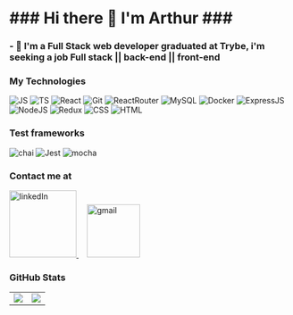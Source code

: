 <h1>### Hi there 👋 I'm Arthur ###</h1>

<h3>- 🔭 I'm a Full Stack web developer graduated at Trybe, i'm seeking a job Full stack || back-end || front-end </h3>

<h3>My Technologies</h3>

<div>
  <img src="https://img.shields.io/badge/JavaScript-323330?style=for-the-badge&logo=javascript&logoColor=F7DF1E?style=plastic&logo=appveyor" alt="JS">
  <img src="https://img.shields.io/badge/TypeScript-007ACC?style=for-the-badge&logo=typescript&logoColor=white" alt="TS">
  <img src="https://img.shields.io/badge/React-20232A?style=for-the-badge&logo=react&logoColor=61DAFB" alt="React">
  <img src="https://img.shields.io/badge/Git-2CA5E0?style=for-the-badge&logo=Git&logoColor=white" alt="Git">
  <img src="https://img.shields.io/badge/React_Router-CA4245?style=for-the-badge&logo=react-router&logoColor=white" alt="ReactRouter">
  <img src="https://img.shields.io/badge/MySQL-005C84?style=for-the-badge&logo=mysql&logoColor=white" alt="MySQL">
  <img src="https://img.shields.io/badge/Docker-2CA5E0?style=for-the-badge&logo=docker&logoColor=white" alt="Docker">
  <img src="https://img.shields.io/badge/Express.js-000000?style=for-the-badge&logo=express&logoColor=white" alt="ExpressJS">
  <img src="https://img.shields.io/badge/Node.js-339933?style=for-the-badge&logo=nodedotjs&logoColor=white" alt="NodeJS">
  <img src="https://img.shields.io/badge/Redux-593D88?style=for-the-badge&logo=redux&logoColor=white" alt="Redux">
  <img src="https://img.shields.io/badge/CSS3-1572B6?style=for-the-badge&logo=css3&logoColor=white" alt="CSS">
  <img src="https://img.shields.io/badge/HTML5-E34F26?style=for-the-badge&logo=html5&logoColor=white" alt="HTML">
</div>

<h3>Test frameworks</h3>

<div>
  <img src="https://img.shields.io/badge/chai-A30701?style=for-the-badge&logo=chai&logoColor=white" alt="chai">
  <img src="https://img.shields.io/badge/Jest-C21325?style=for-the-badge&logo=jest&logoColor=white" alt="Jest">
  <img src="https://img.shields.io/badge/Mocha-8D6748?style=for-the-badge&logo=Mocha&logoColor=white" alt="mocha">
</div>


<h3>Contact me at</h3>

<a style="margin-right: 15px;" href="https://www.linkedin.com/in/arthur-oldenburg/" target="_blank">
  <img width="120px" alt="linkedIn" src="https://img.shields.io/badge/LinkedIn-0077B5?style=for-the-badge&logo=linkedin&logoColor=white" />
</a>

<a style="margin-right: 15px;" href="mailto:oldenburgarthurmurilo@gmail.com" target="_blank">
  <img width="95px" alt="gmail" src="https://img.shields.io/badge/Gmail-D14836?style=for-the-badge&logo=gmail&logoColor=white" />
</a>

<h3>GitHub Stats</h3>
<table>
<tr><td>
<a href="https://github.com/arthuroldenburg/github-readme-stats" rel="noopener noreferrer" target="_blank">
    <img align="center" src="https://github-readme-stats.vercel.app/api?username=arthuroldenburg&show_icons=true&theme=blue-green" />
  </a>
</td><td>
  <a href="https://github.com/arthuroldenburg/github-readme-stats" rel="noopener noreferrer" target="_blank" target="_blank">
    <img align="center" style=plastic&logo=appveyor src="https://github-readme-stats.vercel.app/api/top-langs/?username=arthuroldenburg&layout=compact&theme=blue-green" />
  </a>
</td></tr>
</table>

